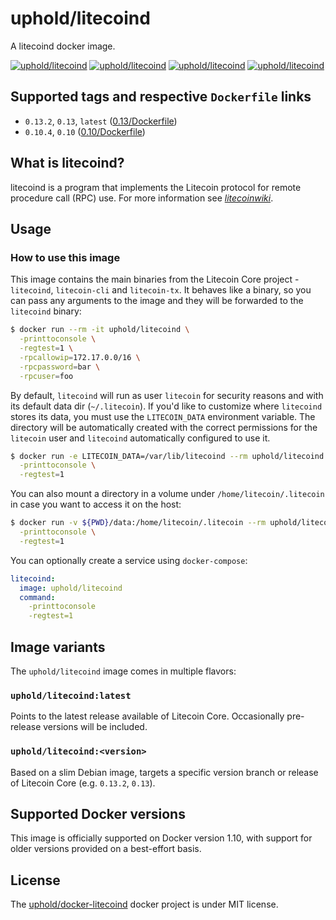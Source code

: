 # uphold/litecoind

A litecoind docker image.

[![uphold/litecoind][docker-pulls-image]][docker-hub-url] [![uphold/litecoind][docker-stars-image]][docker-hub-url] [![uphold/litecoind][docker-size-image]][docker-hub-url] [![uphold/litecoind][docker-layers-image]][docker-hub-url]

## Supported tags and respective `Dockerfile` links
- `0.13.2`, `0.13`, `latest` ([0.13/Dockerfile](https://github.com/uphold/docker-litecoind/blob/master/0.13/Dockerfile))
- `0.10.4`, `0.10` ([0.10/Dockerfile](https://github.com/uphold/docker-litecoind/blob/master/0.10/Dockerfile))

## What is litecoind?

litecoind is a program that implements the Litecoin protocol for remote procedure call (RPC) use. For more information see _[litecoinwiki](https://litecoin.info/Litecoin)_.

## Usage

### How to use this image

This image contains the main binaries from the Litecoin Core project - `litecoind`, `litecoin-cli` and `litecoin-tx`. It behaves like a binary, so you can pass any arguments to the image and they will be forwarded to the `litecoind` binary:

```sh
$ docker run --rm -it uphold/litecoind \
  -printtoconsole \
  -regtest=1 \
  -rpcallowip=172.17.0.0/16 \
  -rpcpassword=bar \
  -rpcuser=foo
```

By default, `litecoind` will run as user `litecoin` for security reasons and with its default data dir (`~/.litecoin`). If you'd like to customize where `litecoind` stores its data, you must use the `LITECOIN_DATA` environment variable. The directory will be automatically created with the correct permissions for the `litecoin` user and `litecoind` automatically configured to use it.

```sh
$ docker run -e LITECOIN_DATA=/var/lib/litecoind --rm uphold/litecoind \
  -printtoconsole \
  -regtest=1
```

You can also mount a directory in a volume under `/home/litecoin/.litecoin` in case you want to access it on the host:

```sh
$ docker run -v ${PWD}/data:/home/litecoin/.litecoin --rm uphold/litecoind \
  -printtoconsole \
  -regtest=1
```

You can optionally create a service using `docker-compose`:

```yml
litecoind:
  image: uphold/litecoind
  command:
    -printtoconsole
    -regtest=1
```

## Image variants
The `uphold/litecoind` image comes in multiple flavors:

### `uphold/litecoind:latest`
Points to the latest release available of Litecoin Core. Occasionally pre-release versions will be included.

### `uphold/litecoind:<version>`
Based on a slim Debian image, targets a specific version branch or release of Litecoin Core (e.g. `0.13.2`, `0.13`).

## Supported Docker versions

This image is officially supported on Docker version 1.10, with support for older versions provided on a best-effort basis.

## License

The [uphold/docker-litecoind][docker-hub-url] docker project is under MIT license.

[docker-hub-url]: https://hub.docker.com/r/uphold/litecoind
[docker-layers-image]: https://img.shields.io/imagelayers/layers/uphold/litecoind/latest.svg?style=flat-square
[docker-pulls-image]: https://img.shields.io/docker/pulls/uphold/litecoind.svg?style=flat-square
[docker-size-image]: https://img.shields.io/imagelayers/image-size/uphold/litecoind/latest.svg?style=flat-square
[docker-stars-image]: https://img.shields.io/docker/stars/uphold/litecoind.svg?style=flat-square
